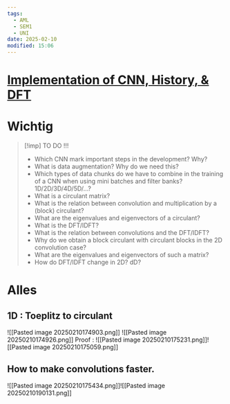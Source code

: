 ```yaml
---
tags:
  - AML
  - SEM1
  - UNI
date: 2025-02-10
modified: 15:06
---
```

# [Implementation of CNN, History, & DFT](https://webcast.tu-harburg.de/Mediasite/Play/54217356dd14414fb62c205c96d8abaa1d)

# Wichtig
>[!imp] TO DO !!!
>- Which CNN mark important steps in the development? Why?
 >- What is data augmentation? Why do we need this?
 >- Which types of data chunks do we have to combine in the training of a CNN when using mini batches and filter banks? 1D/2D/3D/4D/5D/...?
 >- What is a circulant matrix?
 >- What is the relation between convolution and multiplication by a (block) circulant?
 >- What are the eigenvalues and eigenvectors of a circulant?
 >- What is the DFT/IDFT?
 >- What is the relation between convolutions and the DFT/IDFT?
 >- Why do we obtain a block circulant with circulant blocks in the 2D convolution case?
 >- What are the eigenvalues and eigenvectors of such a matrix?
 >- How do DFT/IDFT change in 2D? dD?
# Alles
## 1D : Toeplitz to circulant 
![[Pasted image 20250210174903.png]]
![[Pasted image 20250210174926.png]]
Proof : 
![[Pasted image 20250210175231.png]]![[Pasted image 20250210175059.png]]
## How to make convolutions faster.
![[Pasted image 20250210175434.png]]![[Pasted image 20250210190131.png]]

